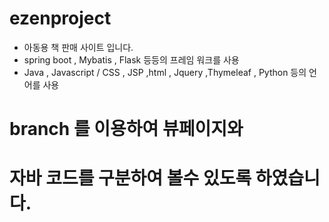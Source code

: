 # ezenproject
- 아동용 책 판매 사이트 입니다.
- spring boot , Mybatis , Flask 등등의 프레임 워크를 사용
- Java , Javascript / CSS , JSP ,html , Jquery ,Thymeleaf , Python 등의 언어를 사용

# branch 를 이용하여 뷰페이지와 
# 자바 코드를 구분하여 볼수 있도록 하였습니다.
